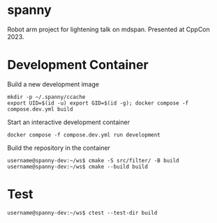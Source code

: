 # spanny
Robot arm project for lightening talk on mdspan.
Presented at CppCon 2023.

# Development Container
Build a new development image
```shell
mkdir -p ~/.spanny/ccache
export UID=$(id -u) export GID=$(id -g); docker compose -f compose.dev.yml build
```
Start an interactive development container
```shell
docker compose -f compose.dev.yml run development
```
Build the repository in the container
```shell
username@spanny-dev:~/ws$ cmake -S src/filter/ -B build
username@spanny-dev:~/ws$ cmake --build build
```

# Test
```shell
username@spanny-dev:~/ws$ ctest --test-dir build
```
